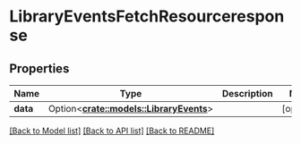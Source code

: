 # LibraryEventsFetchResourceresponse

## Properties

Name | Type | Description | Notes
------------ | ------------- | ------------- | -------------
**data** | Option<[**crate::models::LibraryEvents**](libraryEvents.md)> |  | [optional]

[[Back to Model list]](../README.md#documentation-for-models) [[Back to API list]](../README.md#documentation-for-api-endpoints) [[Back to README]](../README.md)



